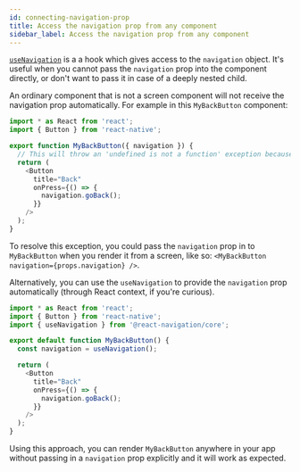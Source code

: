 ```yaml
---
id: connecting-navigation-prop
title: Access the navigation prop from any component
sidebar_label: Access the navigation prop from any component
---
```


[`useNavigation`](use-navigation.md) is a a hook which gives access to the `navigation` object. It's useful when you cannot pass the `navigation` prop into the component directly, or don't want to pass it in case of a deeply nested child.

An ordinary component that is not a screen component will not receive the navigation prop automatically. For example in this `MyBackButton` component:

```js
import * as React from 'react';
import { Button } from 'react-native';

export function MyBackButton({ navigation }) {
  // This will throw an 'undefined is not a function' exception because the navigation prop is undefined.
  return (
    <Button
      title="Back"
      onPress={() => {
        navigation.goBack();
      }}
    />
  );
}
```

To resolve this exception, you could pass the `navigation` prop in to `MyBackButton` when you render it from a screen, like so: `<MyBackButton navigation={props.navigation} />`.

Alternatively, you can use the `useNavigation` to provide the `navigation` prop automatically (through React context, if you're curious).

```js
import * as React from 'react';
import { Button } from 'react-native';
import { useNavigation } from '@react-navigation/core';

export default function MyBackButton() {
  const navigation = useNavigation();

  return (
    <Button
      title="Back"
      onPress={() => {
        navigation.goBack();
      }}
    />
  );
}
```

Using this approach, you can render `MyBackButton` anywhere in your app without passing in a `navigation` prop explicitly and it will work as expected.
